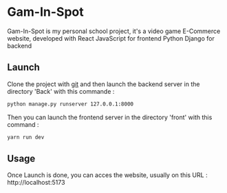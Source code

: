 # Gam-In-Spot

Gam-In-Spot is my personal school project, it's a video game E-Commerce website, developed with React JavaScript for frontend Python Django for backend

## Launch

Clone the project with [git](https://github.com/Zypheone94/Gam-In-Spot/commits/backend) and then launch the backend server in the directory 'Back' with this commande :

```bash
python manage.py runserver 127.0.0.1:8000
```

Then you can launch the frontend server in the directory 'front' with this command :

```bash
yarn run dev
```

## Usage

Once Launch is done, you can acces the website, usually on this URL : http://localhost:5173